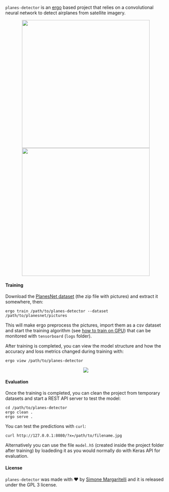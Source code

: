 `planes-detector` is an [ergo](https://github.com/evilsocket/ergo) based project that relies on a convolutional neural network to detect airplanes from satellite imagery.

<p align="center">
    <img src="https://i.imgur.com/imshZn6.png" width="400">
    <img src="https://i.imgur.com/Fbzedgs.png" width="400">
</p>

#### Training

Download the [PlanesNet dataset](https://www.kaggle.com/rhammell/planesnet) (the zip file with pictures) and extract it somewhere, then:

    ergo train /path/to/planes-detector --dataset /path/to/planesnet/pictures

This will make ergo preprocess the pictures, import them as a csv dataset and start the training algorithm (see [how to train on GPU](https://github.com/evilsocket/ergo#enable-gpu-support)) that can be monitored with `tensorboard` (`logs` folder).

After training is completed, you can view the model structure and how the accuracy and loss metrics changed during training with:

    ergo view /path/to/planes-detector

<p align="center">
    <img src="https://i.imgur.com/rUQ1Het.png">
</p>

#### Evaluation

Once the training is completed, you can clean the project from temporary datasets and start a REST API server to test the model:

    cd /path/to/planes-detector
    ergo clean .
    ergo serve .

You can test the predictions with `curl`:

    curl http://127.0.0.1:8080/?x=/path/to/filename.jpg

Alternatively you can use the file `model.h5` (created inside the project folder after training) by loadeding it as you would normally do with Keras API for evaluation.

#### License

`planes-detector` was made with ♥  by [Simone Margaritelli](https://www.evilsocket.net/) and it is released under the GPL 3 license.
